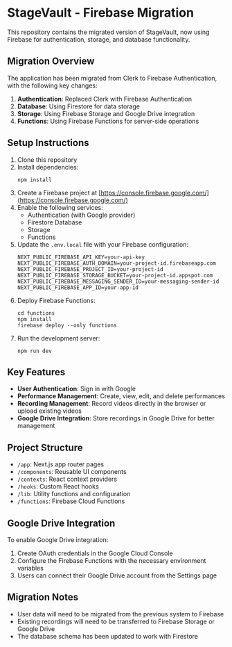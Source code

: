 # StageVault - Firebase Migration

This repository contains the migrated version of StageVault, now using Firebase for authentication, storage, and database functionality.

## Migration Overview

The application has been migrated from Clerk to Firebase Authentication, with the following key changes:

1. **Authentication**: Replaced Clerk with Firebase Authentication
2. **Database**: Using Firestore for data storage
3. **Storage**: Using Firebase Storage and Google Drive integration
4. **Functions**: Using Firebase Functions for server-side operations

## Setup Instructions

1. Clone this repository
2. Install dependencies:
   ```
   npm install
   ```
3. Create a Firebase project at [https://console.firebase.google.com/](https://console.firebase.google.com/)
4. Enable the following services:
   - Authentication (with Google provider)
   - Firestore Database
   - Storage
   - Functions
5. Update the `.env.local` file with your Firebase configuration:
   ```
   NEXT_PUBLIC_FIREBASE_API_KEY=your-api-key
   NEXT_PUBLIC_FIREBASE_AUTH_DOMAIN=your-project-id.firebaseapp.com
   NEXT_PUBLIC_FIREBASE_PROJECT_ID=your-project-id
   NEXT_PUBLIC_FIREBASE_STORAGE_BUCKET=your-project-id.appspot.com
   NEXT_PUBLIC_FIREBASE_MESSAGING_SENDER_ID=your-messaging-sender-id
   NEXT_PUBLIC_FIREBASE_APP_ID=your-app-id
   ```
6. Deploy Firebase Functions:
   ```
   cd functions
   npm install
   firebase deploy --only functions
   ```
7. Run the development server:
   ```
   npm run dev
   ```

## Key Features

- **User Authentication**: Sign in with Google
- **Performance Management**: Create, view, edit, and delete performances
- **Recording Management**: Record videos directly in the browser or upload existing videos
- **Google Drive Integration**: Store recordings in Google Drive for better management

## Project Structure

- `/app`: Next.js app router pages
- `/components`: Reusable UI components
- `/contexts`: React context providers
- `/hooks`: Custom React hooks
- `/lib`: Utility functions and configuration
- `/functions`: Firebase Cloud Functions

## Google Drive Integration

To enable Google Drive integration:

1. Create OAuth credentials in the Google Cloud Console
2. Configure the Firebase Functions with the necessary environment variables
3. Users can connect their Google Drive account from the Settings page

## Migration Notes

- User data will need to be migrated from the previous system to Firebase
- Existing recordings will need to be transferred to Firebase Storage or Google Drive
- The database schema has been updated to work with Firestore
